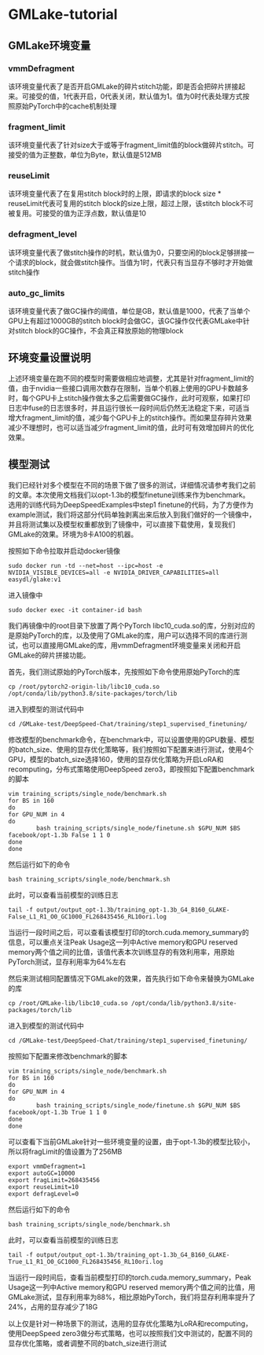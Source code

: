 # GMLake-tutorial
## GMLake环境变量
### vmmDefragment
该环境变量代表了是否开启GMLake的碎片stitch功能，即是否会把碎片拼接起来。可接受的值，1代表开启，0代表关闭，默认值为1。值为0时代表处理方式按照原始PyTorch中的cache机制处理

### fragment_limit
该环境变量代表了针对size大于或等于fragment_limit值的block做碎片stitch。可接受的值为正整数，单位为Byte，默认值是512MB

### reuseLimit
该环境变量代表了在复用stitch block时的上限，即请求的block size * reuseLimit代表可复用的stitch block的size上限，超过上限，该stitch block不可被复用。可接受的值为正浮点数，默认值是10

### defragment_level
该环境变量代表了做stitch操作的时机，默认值为0，只要空闲的block足够拼接一个请求的block，就会做stitch操作。当值为1时，代表只有当显存不够时才开始做stitch操作

### auto_gc_limits
该环境变量代表了做GC操作的阈值，单位是GB，默认值是1000，代表了当单个GPU上有超过1000GB的stitch block时会做GC，该GC操作仅代表GMLake中针对stitch block的GC操作，不会真正释放原始的物理block

## 环境变量设置说明
上述环境变量在跑不同的模型时需要做相应地调整，尤其是针对fragment_limit的值，由于nvidia一些接口调用次数存在限制，当单个机器上使用的GPU卡数越多时，每个GPU卡上stitch操作做太多之后需要做GC操作，此时可观察，如果打印日志中fuse的日志很多时，并且运行很长一段时间后仍然无法稳定下来，可适当增大fragment_limit的值，减少每个GPU卡上的stitch操作。而如果显存碎片效果减少不理想时，也可以适当减少fragment_limit的值，此时可有效增加碎片的优化效果。

## 模型测试
我们已经针对多个模型在不同的场景下做了很多的测试，详细情况请参考我们之前的文章。本次使用文档我们以opt-1.3b的模型finetune训练来作为benchmark。选用的训练代码为DeepSpeedExamples中step1 finetune的代码，为了方便作为example测试，我们将这部分代码单独剥离出来后放入到我们做好的一个镜像中，并且将测试集以及模型权重都放到了镜像中，可以直接下载使用，复现我们GMLake的效果。环境为8卡A100的机器。

按照如下命令拉取并启动docker镜像
```
sudo docker run -td --net=host --ipc=host -e NVIDIA_VISIBLE_DEVICES=all -e NVIDIA_DRIVER_CAPABILITIES=all easydl/glake:v1
```
进入镜像中
```
sudo docker exec -it container-id bash
```
我们再镜像中的root目录下放置了两个PyTorch libc10_cuda.so的库，分别对应的是原始PyTorch的库，以及使用了GMLake的库，用户可以选择不同的库进行测试，也可以直接用GMLake的库，用vmmDefragment环境变量来关闭和开启GMLake的碎片拼接功能。

首先，我们测试原始的PyTorch版本，先按照如下命令使用原始PyTorch的库
```
cp /root/pytorch2-origin-lib/libc10_cuda.so /opt/conda/lib/python3.8/site-packages/torch/lib
```

进入到模型的测试代码中
```
cd /GMLake-test/DeepSpeed-Chat/training/step1_supervised_finetuning/
```
修改模型的benchmark命令，在benchmark中，可以设置使用的GPU数量、模型的batch_size、使用的显存优化策略等，我们按照如下配置来进行测试，使用4个GPU，模型的batch_size选择160，使用的显存优化策略为开启LoRA和recomputing，分布式策略使用DeepSpeed zero3，即按照如下配置benchmark的脚本
```
vim training_scripts/single_node/benchmark.sh
for BS in 160
do
for GPU_NUM in 4
do
        bash training_scripts/single_node/finetune.sh $GPU_NUM $BS facebook/opt-1.3b False 1 1 0
done
done
```
然后运行如下的命令
```
bash training_scripts/single_node/benchmark.sh
```
此时，可以查看当前模型的训练日志
```
tail -f output/output_opt-1.3b/training_opt-1.3b_G4_B160_GLAKE-False_L1_R1_O0_GC1000_FL268435456_RL10ori.log
```
当运行一段时间之后，可以查看该模型打印的torch.cuda.memory_summary的信息，可以重点关注Peak Usage这一列中Active memory和GPU reserved memory两个值之间的比值，该值代表本次训练显存的有效利用率，用原始PyTorch测试，显存利用率为64%左右

然后来测试相同配置情况下GMLake的效果，首先执行如下命令来替换为GMLake的库
```
cp /root/GMLake-lib/libc10_cuda.so /opt/conda/lib/python3.8/site-packages/torch/lib
```

进入到模型的测试代码中
```
cd /GMLake-test/DeepSpeed-Chat/training/step1_supervised_finetuning/
```

按照如下配置来修改benchmark的脚本
```
vim training_scripts/single_node/benchmark.sh
for BS in 160
do
for GPU_NUM in 4
do
        bash training_scripts/single_node/finetune.sh $GPU_NUM $BS facebook/opt-1.3b True 1 1 0
done
done
```
可以查看下当前GMLake针对一些环境变量的设置，由于opt-1.3b的模型比较小，所以将fragLimit的值设置为了256MB
```
export vmmDefragment=1
export autoGC=10000
export fragLimit=268435456
export reuseLimit=10
export defragLevel=0
```
然后运行如下的命令
```
bash training_scripts/single_node/benchmark.sh
```

此时，可以查看当前模型的训练日志
```
tail -f output/output_opt-1.3b/training_opt-1.3b_G4_B160_GLAKE-True_L1_R1_O0_GC1000_FL268435456_RL10ori.log
```
当运行一段时间后，查看当前模型打印的torch.cuda.memory_summary，Peak Usage这一列中Active memory和GPU reserved memory两个值之间的比值，用GMLake测试，显存利用率为88%，相比原始PyTorch，我们将显存利用率提升了24%，占用的显存减少了18G

以上仅是针对一种场景下的测试，选用的显存优化策略为LoRA和recomputing，使用DeepSpeed zero3做分布式策略，也可以按照我们文中测试的，配置不同的显存优化策略，或者调整不同的batch_size进行测试
